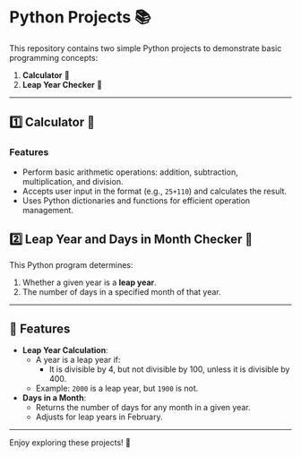# Python Projects 📚

This repository contains two simple Python projects to demonstrate basic programming concepts:

1. **Calculator** 🧮  
2. **Leap Year Checker** 🌟

---

## 1️⃣ Calculator 🧮

### Features
- Perform basic arithmetic operations: addition, subtraction, multiplication, and division.
- Accepts user input in the format (e.g., `25+110`) and calculates the result.
- Uses Python dictionaries and functions for efficient operation management.

## 2️⃣ Leap Year and Days in Month Checker 🌟

This Python program determines:
1. Whether a given year is a **leap year**.
2. The number of days in a specified month of that year.

---

## 🌟 Features
- **Leap Year Calculation**:
  - A year is a leap year if:
    - It is divisible by 4, but not divisible by 100, unless it is divisible by 400.
  - Example: `2000` is a leap year, but `1900` is not.
- **Days in a Month**:
  - Returns the number of days for any month in a given year.
  - Adjusts for leap years in February.

---

Enjoy exploring these projects! 🚀